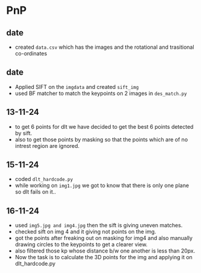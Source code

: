 # PnP

## date
- created ```data.csv``` which has the images and the rotational and trasitional co-ordinates

## date
- Applied SIFT on the ```imgdata``` and created ```sift_img```
- used BF matcher to match the keypoints on 2 images in ```des_match.py```

## 13-11-24
- to get 6 points for dlt we have decided to get the best 6 points detected by sift. 
- also to get those points by masking so that the points which are of no intrest region are ignored.

## 15-11-24
- coded ```dlt_hardcode.py```
- while working on ```img1.jpg``` we got to know that there is only one plane so dlt fails on it..

## 16-11-24
- used ```img5.jpg and img4.jpg``` then the sift is giving uneven matches.
- checked sift on img 4 and it giving not points on the img.
- got the points after freaking out on masking for img4 and also manually drawing circles to the keypoints to get a clearer view.
- also filtered those kp whose distance b/w one another is less than 20px.
- Now the task is to calculate the 3D points for the img and applying it on dlt_hardcode.py